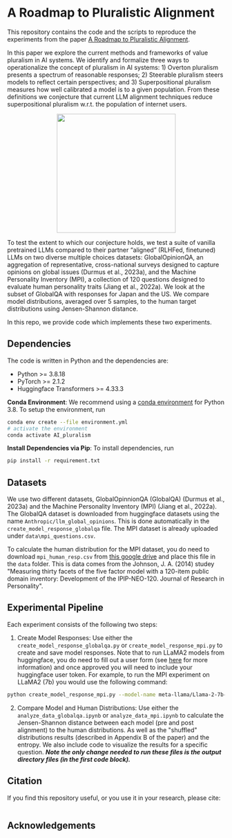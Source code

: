 # A Roadmap to Pluralistic Alignment 
This repository contains the code and the scripts to reproduce the experiments from the paper
[A Roadmap to Pluralistic Alignment](). 

In this paper we explore the current methods and frameworks of value pluralism in AI systems. We identify and formalize three ways to operationalize the concept of pluralism in AI systems: 1) Overton pluralism presents a spectrum of reasonable responses; 2) Steerable pluralism steers models to reflect certain perspectives; and 3) Superpositional pluralism measures how well calibrated a model is to a given population. From these definitions we conjecture that current LLM alignment techniques reduce superpositional pluralism w.r.t. the population of internet users. 

<p align="center">
<img src="ai_pluralism_defn" width="275">
</p>

To test the extent to which our conjecture holds, we test a suite of vanilla pretrained LLMs compared to their partner “aligned” (RLHFed, finetuned) LLMs on two diverse multiple choices datasets: GlobalOpinionQA, an aggregation of representative, cross-national surveys designed to capture opinions on global issues (Durmus et al., 2023a), and the Machine Personality Inventory (MPI), a collection of 120 questions designed to evaluate human personality traits (Jiang et al., 2022a). We look at the subset of GlobalQA with responses for Japan and the US. We compare model distributions, averaged over 5 samples, to the human target distributions using Jensen-Shannon distance.

In this repo, we provide code which implements these two experiments.

## Dependencies
The code is written in Python and the dependencies are:
- Python >= 3.8.18
- PyTorch >= 2.1.2
- Huggingface Transformers >= 4.33.3

**Conda Environment**:
We recommend using a [conda environment](https://docs.conda.io/en/latest/miniconda.html)
for Python 3.8.
To setup the environment, run
```bash
conda env create --file environment.yml
# activate the environment
conda activate AI_pluralism
```
**Install Dependencies via Pip**:
To install dependencies, run
```bash
pip install -r requirement.txt
```
## Datasets
We use two different datasets, GlobalOpinnionQA (GlobalQA) (Durmus et al., 2023a) and the Machine Personality Inventory (MPI) (Jiang et al., 2022a). The GlobalQA dataset is downloaded from huggingface datasets using the name `Anthropic/llm_global_opinions`. This is done automatically in the `create_model_response_globalqa` file. The MPI dataset is already uploaded under `data\mpi_questions.csv`.

To calculate the human distribution for the MPI dataset, you do need to download `mpi_human_resp.csv` from [this google drive](https://drive.google.com/file/d/1MOE4y_nGJiYU_vxCqnWSiYIKCk-dqPJE/view?usp=sharing) and place this file in the `data` folder. This is data comes from the Johnson, J. A. (2014) studey "Measuring thirty facets of the five factor model with a 120-item public domain inventory: Development of the IPIP-NEO-120. Journal of Research in Personality". 

## Experimental Pipeline
Each experiment consists of the following two steps:

1. Create Model Responses: Use either the `create_model_response_globalqa.py` or `create_model_response_mpi.py` to create and save model responses. Note that to run LLaMA2 models from huggingface, you do need to fill out a user form (see [here](https://huggingface.co/meta-llama) for more information) and once approved you will need to include your huggingface user token. For example, to run the MPI experiment on LLaMA2 (7b) you would use the following command:
   
```bash
python create_model_response_mpi.py --model-name meta-llama/Llama-2-7b-hf --model llama2_7b_mpi --huggingface_token <insert your token>
```
2. Compare Model and Human Distributions: Use either the `analyze_data_globalqa.ipynb` or `analyze_data_mpi.ipynb` to calculate the Jensen-Shannon distance between each model (pre and post alignment) to the human distributions. As well as the "shuffled" distributions results (described in Appendix B of the paper) and the entropy. We also include code to visualize the results for a specific question. ***Note the only change needed to run these files is the output directory files (in the first code block).*** 

## Citation
If you find this repository useful, or you use it in your research, please cite:
```

```
    
## Acknowledgements


